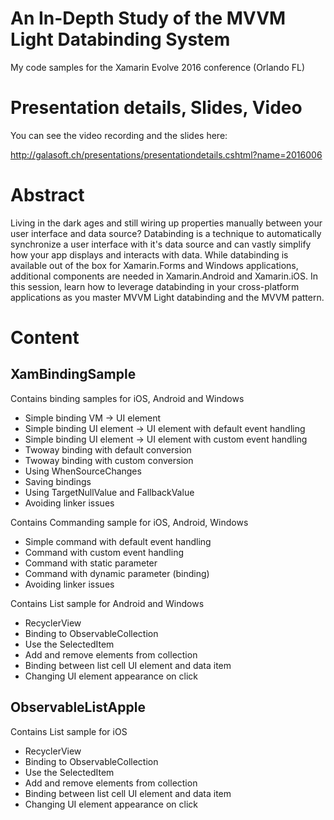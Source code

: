 # An In-Depth Study of the MVVM Light Databinding System

My code samples for the Xamarin Evolve 2016 conference (Orlando FL)

# Presentation details, Slides, Video

You can see the video recording and the slides here:

http://galasoft.ch/presentations/presentationdetails.cshtml?name=2016006

# Abstract

Living in the dark ages and still wiring up properties manually between your user interface and data source? Databinding is a technique to automatically synchronize a user interface with it's data source and can vastly simplify how your app displays and interacts with data. While databinding is available out of the box for Xamarin.Forms and Windows applications, additional components are needed in Xamarin.Android and Xamarin.iOS. In this session, learn how to leverage databinding in your cross-platform applications as you master MVVM Light databinding and the MVVM pattern.

# Content

## XamBindingSample

Contains binding samples for iOS, Android and Windows

- Simple binding VM -> UI element
- Simple binding UI element -> UI element with default event handling
- Simple binding UI element -> UI element with custom event handling
- Twoway binding with default conversion
- Twoway binding with custom conversion
- Using WhenSourceChanges
- Saving bindings
- Using TargetNullValue and FallbackValue
- Avoiding linker issues

Contains Commanding sample for iOS, Android, Windows

- Simple command with default event handling
- Command with custom event handling
- Command with static parameter
- Command with dynamic parameter (binding)
- Avoiding linker issues

Contains List sample for Android and Windows

- RecyclerView
- Binding to ObservableCollection
- Use the SelectedItem
- Add and remove elements from collection
- Binding between list cell UI element and data item
- Changing UI element appearance on click

## ObservableListApple 

Contains List sample for iOS

- RecyclerView
- Binding to ObservableCollection
- Use the SelectedItem
- Add and remove elements from collection
- Binding between list cell UI element and data item
- Changing UI element appearance on click
